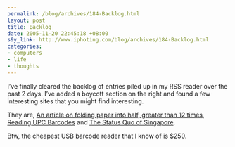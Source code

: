 ```yaml
--- 
permalink: /blog/archives/184-Backlog.html
layout: post
title: Backlog
date: 2005-11-20 22:45:18 +08:00
s9y_link: http://www.iphoting.com/blog/archives/184-Backlog.html
categories: 
- computers
- life
- thoughts
---
```

<p class="whiteline"><p>I&#8217;ve finally cleared the backlog of entries piled up in my RSS reader over the past 2 days. I&#8217;ve added a boycott section on the right and found a few interesting sites that you might find interesting.</p>
</p><p class="whiteline"><p>They are, <a onclick="_gaq.push(['_trackPageview', '/extlink/pomonahistorical.org/12times.htm']);"  href="http://pomonahistorical.org/12times.htm">An article on folding paper into half, greater than 12 times</a>, <a onclick="_gaq.push(['_trackPageview', '/extlink/wiki.ehow.com/Read-12-Digit-UPC-Barcodes']);"  href="http://wiki.ehow.com/Read-12-Digit-UPC-Barcodes">Reading UPC Barcodes</a> and <a onclick="_gaq.push(['_trackPageview', '/extlink/malapropos-wisecracks.blogspot.com/2005/07/singapores-status-quo.html']);"  href="http://malapropos-wisecracks.blogspot.com/2005/07/singapores-status-quo.html">The Status Quo of Singapore</a>.</p>
</p><p class="break"><p>Btw, the cheapest USB barcode reader that I know of is $250.</p></p>
